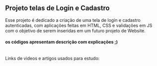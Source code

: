 <h2> Projeto telas de Login e Cadastro </h2> 
Esse projeto é dedicado a criação de uma tela de login e cadastro autenticadas, com aplicações feitas em HTML, CSS e validações em JS com o objetivo de serem inseridas em um futuro projeto de Website.
  <h4>os códigos apresentam descrição com explicações ;)</h4>
<br>
Links de videos e artigos usados para estudo:

